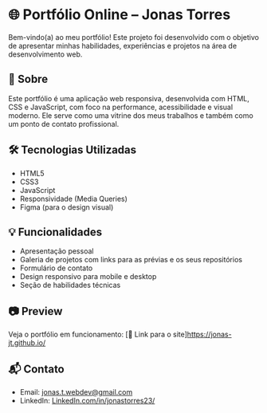 # 🌐 Portfólio Online – Jonas Torres

Bem-vindo(a) ao meu portfólio! Este projeto foi desenvolvido com o objetivo de apresentar minhas habilidades, experiências e projetos na área de desenvolvimento web.

## 🚀 Sobre

Este portfólio é uma aplicação web responsiva, desenvolvida com HTML, CSS e JavaScript, com foco na performance, acessibilidade e visual moderno. Ele serve como uma vitrine dos meus trabalhos e também como um ponto de contato profissional.

## 🛠️ Tecnologias Utilizadas

- HTML5  
- CSS3  
- JavaScript  
- Responsividade (Media Queries)  
- Figma (para o design visual)

## 💡 Funcionalidades

- Apresentação pessoal  
- Galeria de projetos com links para as prévias e os seus repositórios  
- Formulário de contato  
- Design responsivo para mobile e desktop
- Seção de habilidades técnicas  

## 📷 Preview

Veja o portfólio em funcionamento: [🔗 Link para o site]<https://jonas-jt.github.io/>

## 📬 Contato

- Email: <jonas.t.webdev@gmail.com>  
- LinkedIn: [LinkedIn.com/in/jonastorres23/](https://www.linkedin.com/in/jonastorres23/)  
